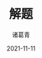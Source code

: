 ---
date: 2021-11-11
description: "八股文"
image: "images/recommend_site/xingyouji.jpg"
title: "解题"
author: 诸葛青
authorEmoji: 🎅
pinned: false
tags:
- 
series:
- problems 
---
